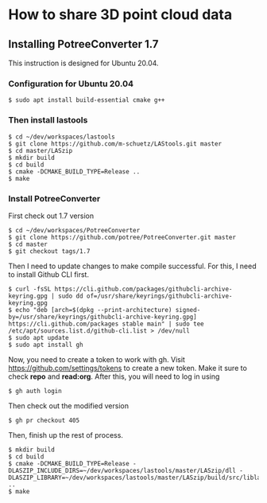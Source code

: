 # How to share 3D point cloud data

## Installing PotreeConverter 1.7

This instruction is designed for Ubuntu 20.04. 

### Configuration for Ubuntu 20.04

```
$ sudo apt install build-essential cmake g++
```

### Then install lastools

```
$ cd ~/dev/workspaces/lastools
$ git clone https://github.com/m-schuetz/LAStools.git master
$ cd master/LASzip
$ mkdir build
$ cd build
$ cmake -DCMAKE_BUILD_TYPE=Release ..
$ make
```

### Install PotreeConverter

First check out 1.7 version

```
$ cd ~/dev/workspaces/PotreeConverter
$ git clone https://github.com/potree/PotreeConverter.git master
$ cd master
$ git checkout tags/1.7
```

Then I need to update changes to make compile successful. For this, I need to install Github CLI first.

```
$ curl -fsSL https://cli.github.com/packages/githubcli-archive-keyring.gpg | sudo dd of=/usr/share/keyrings/githubcli-archive-keyring.gpg
$ echo "deb [arch=$(dpkg --print-architecture) signed-by=/usr/share/keyrings/githubcli-archive-keyring.gpg] https://cli.github.com/packages stable main" | sudo tee /etc/apt/sources.list.d/github-cli.list > /dev/null
$ sudo apt update
$ sudo apt install gh
```

Now, you need to create a token to work with gh. Visit https://github.com/settings/tokens to create a new token.
Make it sure to check **repo** and **read:org**. After this, you will need to log in using 

```
$ gh auth login
```

Then check out the modified version
```
$ gh pr checkout 405
```

Then, finish up the rest of process.

```
$ mkdir build
$ cd build
$ cmake -DCMAKE_BUILD_TYPE=Release -DLASZIP_INCLUDE_DIRS=~/dev/workspaces/lastools/master/LASzip/dll -DLASZIP_LIBRARY=~/dev/workspaces/lastools/master/LASzip/build/src/liblaszip.so ..
$ make
```

